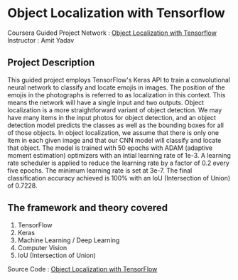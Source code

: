 # Object Localization with Tensorflow
Coursera Guided Project Network : [Object Localization with Tensorflow](https://www.coursera.org/projects/object-localization-tensorflow) </br> 
Instructor : Amit Yadav </br>
## Project Description </br>
This guided project employs TensorFlow's Keras API to train a convolutional neural network to classify and locate emojis in images. The position of the emojis in the photographs is referred to as localization in this context. This means the network will have a single input and two outputs. Object localization is a more straightforward variant of object detection. We may have many items in the input photos for object detection, and an object detection model predicts the classes as well as the bounding boxes for all of those objects. In object localization, we assume that there is only one item in each given image and that our CNN model will classify and locate that object. The model is trained with 50 epochs with ADAM (adaptive moment estimation) optimizers with an intial learning rate of 1e-3. A learning rate scheduler is applied to reduce the learning rate by a factor of 0.2 every five epochs. The minimum learning rate is set at 3e-7. The final classification accuracy achieved is 100% with an IoU (Intersection of Union) of 0.7228. </br>
## The framework and theory covered
1. TensorFlow
2. Keras
3. Machine Learning / Deep Learning
4. Computer Vision
5. IoU (Intersection of Union)

Source Code : [Object Localization with TensorFlow](https://github.com/Lim-Calculus/Object-Localization-With-Tensorflow/blob/main/Coursera_Guided_Project_Object_Localization_with_TensorFlow_Starter.ipynb)
